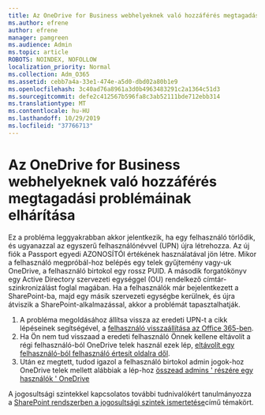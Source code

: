 ```yaml
---
title: Az OneDrive for Business webhelyeknek való hozzáférés megtagadási problémáinak elhárítása
ms.author: efrene
author: efrene
manager: pamgreen
ms.audience: Admin
ms.topic: article
ROBOTS: NOINDEX, NOFOLLOW
localization_priority: Normal
ms.collection: Adm_O365
ms.assetid: cebb7a4a-33e1-474e-a5d0-dbd02a80b1e9
ms.openlocfilehash: 3c40ad76a8961a3d0b4963483291c2a1364c51d3
ms.sourcegitcommit: defe2c412567b596fa8c3ab52111bde712ebb314
ms.translationtype: MT
ms.contentlocale: hu-HU
ms.lasthandoff: 10/29/2019
ms.locfileid: "37766713"
---
```

# <a name="troubleshooting-access-denied-messages-to-onedrive-for-business-sites"></a>Az OneDrive for Business webhelyeknek való hozzáférés megtagadási problémáinak elhárítása

Ez a probléma leggyakrabban akkor jelentkezik, ha egy felhasználó törlődik, és ugyanazzal az egyszerű felhasználónévvel (UPN) újra létrehozza. Az új fiók a Passport egyedi AZONOSÍTÓI értékének használatával jön létre. Mikor a felhasználó megpróbál-hoz belépés egy telek gyűjtemény vagy-uk OneDrive, a felhasználó birtokol egy rossz PUID. A második forgatókönyv egy Active Directory szervezeti egységgel (OU) rendelkező címtár-szinkronizálást foglal magában. Ha a felhasználók már bejelentkezett a SharePoint-ba, majd egy másik szervezeti egységbe kerülnek, és újra átviszik a SharePoint-alkalmazással, akkor a problémát tapasztalhatják.

1. A probléma megoldásához állítsa vissza az eredeti UPN-t a cikk lépéseinek segítségével, a [felhasználó visszaállítása az Office 365-ben](https://docs.microsoft.com/office365/admin/add-users/restore-user?view=o365-worldwide).
2. Ha Ön nem tud visszaad a eredeti felhasználó Önnek kellene eltávolít a régi felhasználó-ból OneDrive telek használ ezek lép, [eltávolít egy felhasználó-ból felhasználó értesít oldalra dől](). 
3. Után ez megtett, tudod igazol a felhasználó birtokol admin jogok-hoz OneDrive telek mellett alábbiak a lép-hoz [összead admins ' részére egy használók ' OneDrive](https://docs.microsoft.com/sharepoint/manage-user-profiles?redirectSourcePath=%252fen-us%252farticle%252fmanage-user-profiles-in-the-sharepoint-admin-center-494bec9c-6654-41f0-920f-f7f937ea9723#add-and-remove-admins-for-a-users-onedrive)

A jogosultsági szintekkel kapcsolatos további tudnivalókért tanulmányozza a [SharePoint rendszerben a jogosultsági szintek ismertetése](https://docs.microsoft.com/sharepoint/understanding-permission-levels)című témakört.
